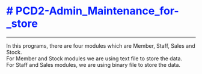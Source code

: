 <h1 style="color:#001eff;"># PCD2-Admin_Maintenance_for-_store</h1>
<hr>

In this programs, there are four modules which are Member, Staff, Sales and Stock.<br/>
For Member and Stock modules we are using text file to store the data.<br/>
For Staff and Sales modules, we are using binary file to store the data.<br/>
